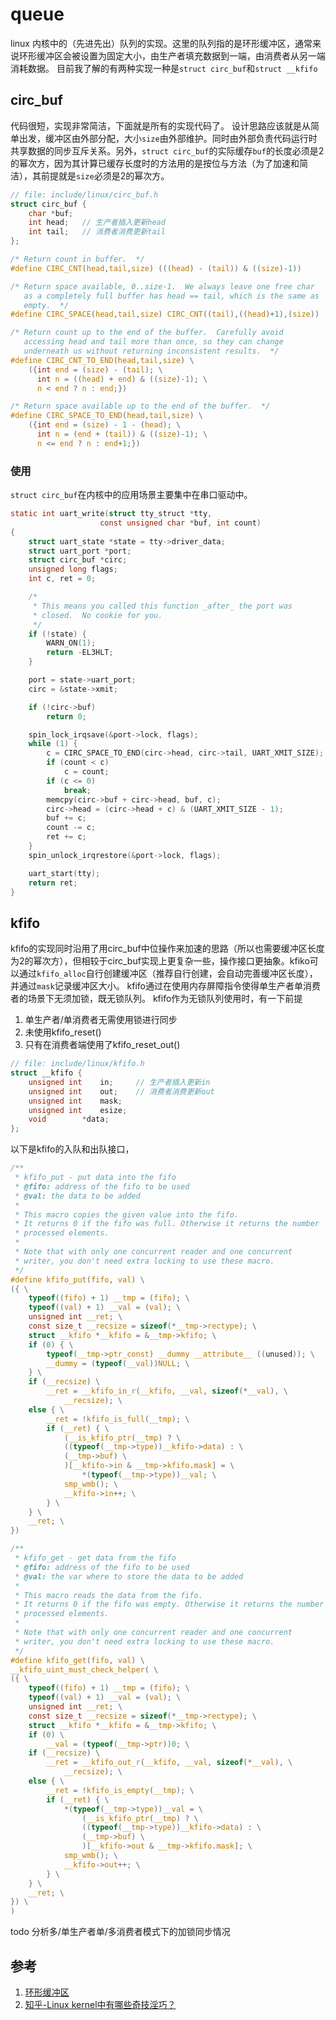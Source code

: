 # queue
linux 内核中的（先进先出）队列的实现。这里的队列指的是环形缓冲区，通常来说环形缓冲区会被设置为固定大小，由生产者填充数据到一端，由消费者从另一端消耗数据。
目前我了解的有两种实现一种是`struct circ_buf`和`struct __kfifo`
## circ_buf
代码很短，实现非常简洁，下面就是所有的实现代码了。
设计思路应该就是从简单出发，缓冲区由外部分配，大小`size`由外部维护。同时由外部负责代码运行时共享数据的同步互斥关系。另外，`struct circ_buf`的实际缓存`buf`的长度必须是2的幂次方，因为其计算已缓存长度时的方法用的是按位与方法（为了加速和简洁），其前提就是`size`必须是2的幂次方。
``` C
// file: include/linux/circ_buf.h
struct circ_buf {
	char *buf;
	int head;   // 生产者插入更新head
	int tail;   // 消费者消费更新tail
};

/* Return count in buffer.  */
#define CIRC_CNT(head,tail,size) (((head) - (tail)) & ((size)-1))

/* Return space available, 0..size-1.  We always leave one free char
   as a completely full buffer has head == tail, which is the same as
   empty.  */
#define CIRC_SPACE(head,tail,size) CIRC_CNT((tail),((head)+1),(size))

/* Return count up to the end of the buffer.  Carefully avoid
   accessing head and tail more than once, so they can change
   underneath us without returning inconsistent results.  */
#define CIRC_CNT_TO_END(head,tail,size) \
	({int end = (size) - (tail); \
	  int n = ((head) + end) & ((size)-1); \
	  n < end ? n : end;})

/* Return space available up to the end of the buffer.  */
#define CIRC_SPACE_TO_END(head,tail,size) \
	({int end = (size) - 1 - (head); \
	  int n = (end + (tail)) & ((size)-1); \
	  n <= end ? n : end+1;})

```
### 使用
`struct circ_buf`在内核中的应用场景主要集中在串口驱动中。
``` C
static int uart_write(struct tty_struct *tty,
					const unsigned char *buf, int count)
{
	struct uart_state *state = tty->driver_data;
	struct uart_port *port;
	struct circ_buf *circ;
	unsigned long flags;
	int c, ret = 0;

	/*
	 * This means you called this function _after_ the port was
	 * closed.  No cookie for you.
	 */
	if (!state) {
		WARN_ON(1);
		return -EL3HLT;
	}

	port = state->uart_port;
	circ = &state->xmit;

	if (!circ->buf)
		return 0;

	spin_lock_irqsave(&port->lock, flags);
	while (1) {
		c = CIRC_SPACE_TO_END(circ->head, circ->tail, UART_XMIT_SIZE);
		if (count < c)
			c = count;
		if (c <= 0)
			break;
		memcpy(circ->buf + circ->head, buf, c);
		circ->head = (circ->head + c) & (UART_XMIT_SIZE - 1);
		buf += c;
		count -= c;
		ret += c;
	}
	spin_unlock_irqrestore(&port->lock, flags);

	uart_start(tty);
	return ret;
}
```
## kfifo
kfifo的实现同时沿用了用circ_buf中位操作来加速的思路（所以也需要缓冲区长度为2的幂次方），但相较于circ_buf实现上更复杂一些，操作接口更抽象。kfiko可以通过`kfifo_alloc`自行创建缓冲区（推荐自行创建，会自动完善缓冲区长度），并通过`mask`记录缓冲区大小。
kfifo通过在使用内存屏障指令使得单生产者单消费者的场景下无须加锁，既无锁队列。
kfifo作为无锁队列使用时，有一下前提
1. 单生产者/单消费者无需使用锁进行同步
2. 未使用kfifo_reset()
3. 只有在消费者端使用了kfifo_reset_out()
```C
// file: include/linux/kfifo.h
struct __kfifo {
	unsigned int	in;		// 生产者插入更新in
	unsigned int	out;	// 消费者消费更新out
	unsigned int	mask;
	unsigned int	esize;
	void		*data;
};
```
以下是kfifo的入队和出队接口，
```C
/**
 * kfifo_put - put data into the fifo
 * @fifo: address of the fifo to be used
 * @val: the data to be added
 *
 * This macro copies the given value into the fifo.
 * It returns 0 if the fifo was full. Otherwise it returns the number
 * processed elements.
 *
 * Note that with only one concurrent reader and one concurrent
 * writer, you don't need extra locking to use these macro.
 */
#define	kfifo_put(fifo, val) \
({ \
	typeof((fifo) + 1) __tmp = (fifo); \
	typeof((val) + 1) __val = (val); \
	unsigned int __ret; \
	const size_t __recsize = sizeof(*__tmp->rectype); \
	struct __kfifo *__kfifo = &__tmp->kfifo; \
	if (0) { \
		typeof(__tmp->ptr_const) __dummy __attribute__ ((unused)); \
		__dummy = (typeof(__val))NULL; \
	} \
	if (__recsize) \
		__ret = __kfifo_in_r(__kfifo, __val, sizeof(*__val), \
			__recsize); \
	else { \
		__ret = !kfifo_is_full(__tmp); \
		if (__ret) { \
			(__is_kfifo_ptr(__tmp) ? \
			((typeof(__tmp->type))__kfifo->data) : \
			(__tmp->buf) \
			)[__kfifo->in & __tmp->kfifo.mask] = \
				*(typeof(__tmp->type))__val; \
			smp_wmb(); \
			__kfifo->in++; \
		} \
	} \
	__ret; \
})

/**
 * kfifo_get - get data from the fifo
 * @fifo: address of the fifo to be used
 * @val: the var where to store the data to be added
 *
 * This macro reads the data from the fifo.
 * It returns 0 if the fifo was empty. Otherwise it returns the number
 * processed elements.
 *
 * Note that with only one concurrent reader and one concurrent
 * writer, you don't need extra locking to use these macro.
 */
#define	kfifo_get(fifo, val) \
__kfifo_uint_must_check_helper( \
({ \
	typeof((fifo) + 1) __tmp = (fifo); \
	typeof((val) + 1) __val = (val); \
	unsigned int __ret; \
	const size_t __recsize = sizeof(*__tmp->rectype); \
	struct __kfifo *__kfifo = &__tmp->kfifo; \
	if (0) \
		__val = (typeof(__tmp->ptr))0; \
	if (__recsize) \
		__ret = __kfifo_out_r(__kfifo, __val, sizeof(*__val), \
			__recsize); \
	else { \
		__ret = !kfifo_is_empty(__tmp); \
		if (__ret) { \
			*(typeof(__tmp->type))__val = \
				(__is_kfifo_ptr(__tmp) ? \
				((typeof(__tmp->type))__kfifo->data) : \
				(__tmp->buf) \
				)[__kfifo->out & __tmp->kfifo.mask]; \
			smp_wmb(); \
			__kfifo->out++; \
		} \
	} \
	__ret; \
}) \
)
```
todo 分析多/单生产者单/多消费者模式下的加锁同步情况

## 参考
1. [环形缓冲区](https://www.kernel.org/doc/html/latest/translations/zh_CN/core-api/circular-buffers.html)
2. [知乎-Linux kernel中有哪些奇技淫巧？](https://www.zhihu.com/question/471637144/answer/2143542730)